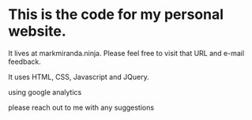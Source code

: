# This is the code for my personal website.

It lives at markmiranda.ninja. Please feel free to visit that URL and e-mail feedback.

It uses HTML, CSS, Javascript and JQuery.

using google analytics

please reach out to me with any suggestions
